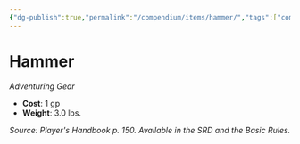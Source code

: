 ```yaml
---
{"dg-publish":true,"permalink":"/compendium/items/hammer/","tags":["compendium/src/5e/phb","item/gear"]}
---
```


# Hammer
*Adventuring Gear*  

- **Cost**: 1 gp
- **Weight**: 3.0 lbs.

*Source: Player's Handbook p. 150. Available in the SRD and the Basic Rules.*
